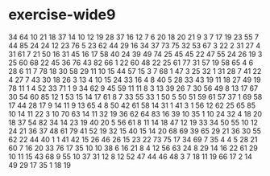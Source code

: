 # exercise-wide9
34
64
10
21
18
37
14
10
12
19
28
37
16
12
7
6
20
18
20
21
9
3
7
17
19
23
55
7
44
85
24
24
12
23
76
5
23
62
44
29
16
34
37
73
75
32
53
67
3
22
2
31
27
4
31
61
7
21
50
16
31
45
16
17
58
40
24
39
49
74
25
45
45
22
47
55
24
26
19
3
25
60
68
22
45
36
76
43
82
66
1
22
60
48
22
25
61
77
31
57
19
58
65
4
6
28
6
11
7
78
18
30
58
29
11
10
15
44
57
15
3
7
68
1
47
3
25
32
1
31
28
7
41
22
4
27
7
43
30
18
26
3
13
4
10
15
24
33
16
4
8
40
5
28
33
43
19
11
18
27
49
19
78
11
1
4
52
33
71
1
9
34
62
9
45
59
11
11
8
3
13
39
26
7
30
56
49
8
13
17
67
30
54
60
85
12
1
53
15
14
17
61
8
7
33
55
33
1
50
5
50
51
59
61
57
37
1
69
58
17
44
28
17
9
14
11
9
13
65
4
8
50
42
61
58
14
31
1
41
3
1
56
12
62
25
65
85
10
14
11
22
3
10
70
63
14
11
32
19
36
62
64
83
16
39
10
35
1
10
24
32
4
18
20
18
37
54
82
34
14
23
19
40
20
5
56
61
8
11
14
18
47
12
19
33
34
50
55
10
12
24
21
36
37
48
61
79
41
52
19
32
15
40
15
14
20
68
69
39
65
29
21
36
30
55
62
22
44
40
1
1
41
42
15
26
46
26
15
23
22
73
75
17
34
69
7
35
4
4
5
28
21
60
7
16
20
33
76
17
35
10
10
38
6
16
21
8
4
12
56
63
24
8
29
14
16
22
61
29
10
11
15
43
68
9
55
10
37
31
12
8
12
52
47
44
46
48
3
7
18
11
19
66
17
2
14
49
29
17
35
1
18
19

